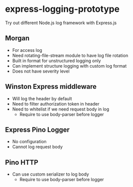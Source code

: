 # express-logging-prototype
Try out different Node.js log framework with Express.js

## Morgan

- For access log
- Need rotating-file-stream module to have log file rotation
- Built in format for unstructured logging only
- Can implement structure logging with custom log format
- Does not have severity level

## Winston Express middleware

- Will log the header by default
- Need to filter authorization token in header
- Need to whitelist if we need request body in log
  - Require to use body-parser before logger

## Express Pino Logger

- No configuration
- Cannot log request body

## Pino HTTP

- Can use custom serializer to log body
  - Require to use body-parser before logger
